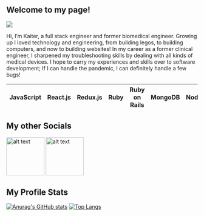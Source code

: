 ## Welcome to my page!
<img src = "https://media.tenor.com/A0ddDBrnbNYAAAAC/anime-pen-spin.gif">
<p>
  Hi, I’m Kaiter, a full stack engineer and former biomedical engineer. Growing up I loved technology and engineering, from building legos, to building computers, and now to building websites! In my career as a former clinical engineer, I sharpened my troubleshooting skills by dealing with all kinds of medical devices. I hope to carry my experiences and skills over to software development; If I can handle the pandemic, I can definitely handle a few bugs! 
</p>



| JavaScript | React.js | Redux.js | Ruby | Ruby on Rails | MongoDB | Node.js | Express | Jbuilder | SQL | HTML5 | CSS3 | D3 | AWS(S3) |
|------------|----------|----------|------|---------------|---------|---------|---------|----------|-----|-------|------|----|---------|

## My other Socials
<a href="https://www.linkedin.com/in/kaiter-wu-7ba70a62/" target="_blank"><img src="https://icons-for-free.com/iconfiles/png/512/high+quality+linkedin+media+social+social+media+square+icon-1320192631042614448.png" alt="alt text" width="100" height="100"></a>
<a href="https://wellfound.com/u/kaiter-wu" target="_blank"><img src="https://pbs.twimg.com/profile_images/1592590479065075713/JKdDlBeu_400x400.jpg" alt="alt text" width="100" height="100"></a>

## My Profile Stats 

  [![Anurag's GitHub stats](https://github-readme-stats.vercel.app/api?username=kaiterwu&show_icons=true&hide_title=true&theme=great-gatsby)](https://github.com/anuraghazra/github-readme-stats)
[![Top Langs](https://github-readme-stats.vercel.app/api/top-langs/?username=kaiterwu&layout=compact&theme=great-gatsby)](https://github.com/anuraghazra/github-readme-stats)




